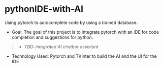 # pythonIDE-with-AI
Using pytorch to autocomplete code by using a trained database. 

- Goal: The goal of this project is to integrate pytorch with an IDE for code completion and suggestions for python. 
>- *TBD: Integrated AI chatbot assistant*
- Technology Used: Pytorch and TKinter to build the AI and the UI for the IDE
